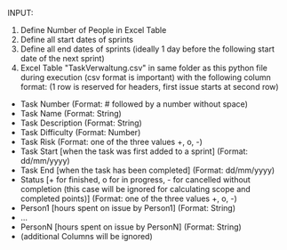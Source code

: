 INPUT:
1) Define Number of People in Excel Table
2) Define all start dates of sprints
3) Define all end dates of sprints (ideally 1 day before the following start date of the next sprint)
4) Excel Table "TaskVerwaltung.csv" in same folder as this python file during execution
   (csv format is important) with the following column format:
   (1 row is reserved for headers, first issue starts at second row)
  - Task Number (Format: # followed by a number without space)
  - Task Name (Format: String)
  - Task Description (Format: String)
  - Task Difficulty (Format: Number)
  - Task Risk (Format: one of the three values +, o, -)
  - Task Start [when the task was first added to a sprint] (Format: dd/mm/yyyy)
  - Task End [when the task has been completed] (Format: dd/mm/yyyy)
  - Status [+ for finished, o for in progress, - for cancelled without completion (this case will be ignored for
  calculating scope and completed points)] (Format: one of the three values +, o, -)
  - Person1 [hours spent on issue by Person1] (Format: String)
  - ...
  - PersonN [hours spent on issue by PersonN] (Format: String)
  - (additional Columns will be ignored)
